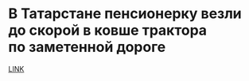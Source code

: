 # В Татарстане пенсионерку везли до скорой в ковше трактора по заметенной дороге 



[LINK](https://varlamov.ru/3325573.html)
